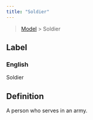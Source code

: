 ```yaml
---
title: "Soldier"
---
```


> [Model](./../) > Soldier

## Label

### English
Soldier


## Definition
A person who serves in an army. 


    
